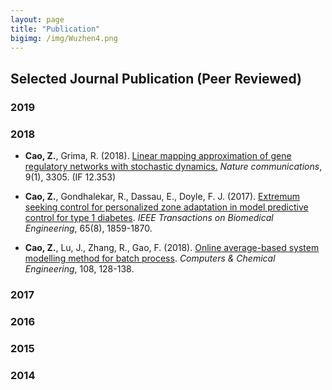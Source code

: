 ```yaml
---
layout: page
title: "Publication"
bigimg: /img/Wuzhen4.png
---
```

## Selected Journal Publication (Peer Reviewed)

### 2019


### 2018
* **Cao, Z.**, Grima, R. (2018). [Linear mapping approximation of gene regulatory networks with stochastic dynamics.](https://www.nature.com/articles/s41467-018-05822-0.pdf) _Nature communications_, 9(1), 3305. (IF 12.353)

* **Cao, Z.**, Gondhalekar, R., Dassau, E., Doyle, F. J. (2017). [Extremum seeking control for personalized zone adaptation in model predictive control for type 1 diabetes](https://ieeexplore.ieee.org/abstract/document/8194875). _IEEE Transactions on Biomedical Engineering_, 65(8), 1859-1870.

* **Cao, Z.**, Lu, J., Zhang, R., Gao, F. (2018). [Online average-based system modelling method for batch process](https://www.sciencedirect.com/science/article/pii/S0098135417303101). _Computers & Chemical Engineering_, 108, 128-138.


### 2017


### 2016


### 2015

### 2014

